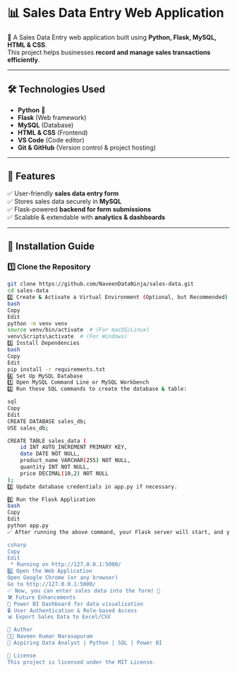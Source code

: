 # 📊 Sales Data Entry Web Application

🚀 A Sales Data Entry web application built using **Python, Flask, MySQL, HTML & CSS**.  
This project helps businesses **record and manage sales transactions efficiently**.

---

## 🛠️ Technologies Used  
- **Python** 🐍  
- **Flask** (Web framework)  
- **MySQL** (Database)  
- **HTML & CSS** (Frontend)  
- **VS Code** (Code editor)  
- **Git & GitHub** (Version control & project hosting)  

---

## 📌 Features  
✅ User-friendly **sales data entry form**  
✅ Stores sales data securely in **MySQL**  
✅ Flask-powered **backend for form submissions**  
✅ Scalable & extendable with **analytics & dashboards**  

---

## 🚀 Installation Guide  

### **1️⃣ Clone the Repository**  
```bash
git clone https://github.com/NaveenDataNinja/sales-data.git
cd sales-data
2️⃣ Create & Activate a Virtual Environment (Optional, but Recommended)
bash
Copy
Edit
python -m venv venv
source venv/bin/activate  # (For macOS/Linux)
venv\Scripts\activate  # (For Windows)
3️⃣ Install Dependencies
bash
Copy
Edit
pip install -r requirements.txt
4️⃣ Set Up MySQL Database
1️⃣ Open MySQL Command Line or MySQL Workbench
2️⃣ Run these SQL commands to create the database & table:

sql
Copy
Edit
CREATE DATABASE sales_db;
USE sales_db;

CREATE TABLE sales_data (
    id INT AUTO_INCREMENT PRIMARY KEY,
    date DATE NOT NULL,
    product_name VARCHAR(255) NOT NULL,
    quantity INT NOT NULL,
    price DECIMAL(10,2) NOT NULL
);
3️⃣ Update database credentials in app.py if necessary.

5️⃣ Run the Flask Application
bash
Copy
Edit
python app.py
✅ After running the above command, your Flask server will start, and you'll see:

csharp
Copy
Edit
 * Running on http://127.0.0.1:5000/
6️⃣ Open the Web Application
Open Google Chrome (or any browser)
Go to http://127.0.0.1:5000/
✅ Now, you can enter sales data into the form! 🎉
🛠️ Future Enhancements
🚀 Power BI Dashboard for data visualization
🔒 User Authentication & Role-based Access
📊 Export Sales Data to Excel/CSV

📌 Author
👨‍💻 Naveen Kumar Narasapuram
📌 Aspiring Data Analyst | Python | SQL | Power BI

📜 License
This project is licensed under the MIT License.

